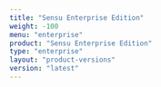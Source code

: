 ```yaml
---
title: "Sensu Enterprise Edition"
weight: -100
menu: "enterprise"
product: "Sensu Enterprise Edition"
type: "enterprise"
layout: "product-versions"
version: "latest"
---
```


